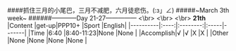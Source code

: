 ####抓住三月的小尾巴，三月不减肥，六月徒悲伤。(:з」∠)
#####~March  3th week~
######————Day 21-27—————
<\br>
<\br>
<\br>
**21th**
|Content   |get-up|PPP10+    |Sport |English|
|----------|:----:|:--------:|:-----|-------|
|Time      |6:40  |8:40-11:23|None  |None   |
|Accomplish|√     |√         |X     |X      |
|Other     |None  |None      |None  |None   |
